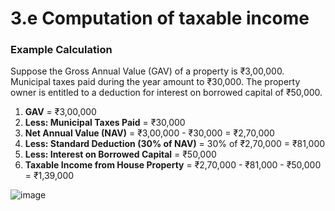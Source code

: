 # 3.e Computation of taxable income

### Example Calculation
Suppose the Gross Annual Value (GAV) of a property is ₹3,00,000. Municipal taxes paid during the year amount to ₹30,000. The property owner is entitled to a deduction for interest on borrowed capital of ₹50,000.

1. **GAV** = ₹3,00,000
2. **Less: Municipal Taxes Paid** = ₹30,000
3. **Net Annual Value (NAV)** = ₹3,00,000 - ₹30,000 = ₹2,70,000
4. **Less: Standard Deduction (30% of NAV)** = 30% of ₹2,70,000 = ₹81,000
5. **Less: Interest on Borrowed Capital** = ₹50,000
6. **Taxable Income from House Property** = ₹2,70,000 - ₹81,000 - ₹50,000 = ₹1,39,000
   
![image](https://github.com/user-attachments/assets/39fe893b-5f7f-418d-9eb6-31639937a31b)


